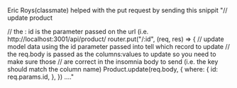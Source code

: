 
Eric Roys(classmate) helped with the put request by sending this snippit 
"// update product

// the : id is the parameter passed on the url  (i.e. http://localhost:3001/api/product/<id>
router.put("/:id", (req, res) => {
  // update model data using the id parameter passed into tell which record to update
  // the req.body is passed as the columns:values to update so you need to make sure those
  // are correct in the insomnia body to send (i.e. the key should match the column name)
  Product.update(req.body, {
    where: {
      id: req.params.id,
    },
  })
...."